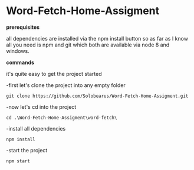# Word-Fetch-Home-Assigment

**prerequisites**

all dependencies are installed via the npm install button
so as far as I know all you need is npm and git which both are available via node 8 and windows.

**commands**

it's quite easy to get the project started

-first let's clone the project into any empty folder 
```
git clone https://github.com/Solobearus/Word-Fetch-Home-Assigment.git
```
-now let's cd into the project 
```
cd .\Word-Fetch-Home-Assigment\word-fetch\
```
-install all dependencies
```
npm install
```
-start the project
```
npm start
```
